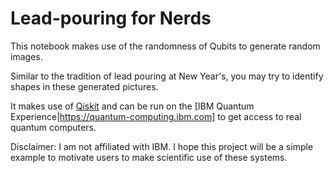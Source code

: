 # Lead-pouring for Nerds

This notebook makes use of the randomness of Qubits to generate random images. 

Similar to the tradition of lead pouring at New Year's, you may try to identify shapes in these generated pictures. 

It makes use of [Qiskit](https://qiskit.org/) and can be run on the [IBM Quantum Experience|https://quantum-computing.ibm.com] to get access to real quantum computers. 

Disclaimer: I am not affiliated with IBM. I hope this project will be a simple example to motivate users to make scientific use of these systems.